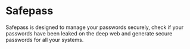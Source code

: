 # Safepass
Safepass is designed to manage your passwords securely, check if your passwords have been leaked on the deep web and generate secure passwords for all your systems.

